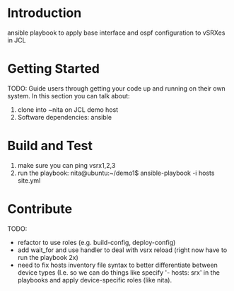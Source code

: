 # Introduction 
ansible playbook to apply base interface and ospf configuration to vSRXes in JCL 

# Getting Started
TODO: Guide users through getting your code up and running on their own system. In this section you can talk about:
1.	clone into ~nita on JCL demo host
2.	Software dependencies:
ansible


# Build and Test
1. make sure you can ping vsrx1,2,3
2. run the playbook:
           nita@ubuntu:~/demo1$ ansible-playbook -i hosts site.yml

# Contribute
TODO: 
- refactor to use roles (e.g. build-config, deploy-config)
- add wait_for and use handler to deal with vsrx reload (right now have to run the playbook 2x)
- need to fix hosts inventory file syntax to better differentiate between device types (I.e. so we can do things like 
specify '- hosts: srx' in the playbooks and apply device-specific roles (like nita).
